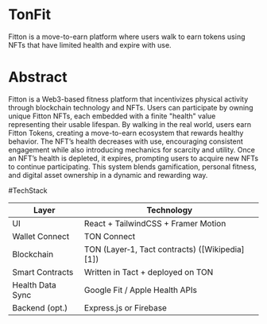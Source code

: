 # TonFit
Fitton is a move-to-earn platform where users walk to earn tokens using NFTs that have limited health and expire with use.

# Abstract
Fitton is a Web3-based fitness platform that incentivizes physical activity through blockchain technology and NFTs. Users can participate by owning unique Fitton NFTs, each embedded with a finite "health" value representing their usable lifespan. By walking in the real world, users earn Fitton Tokens, creating a move-to-earn ecosystem that rewards healthy behavior. The NFT’s health decreases with use, encouraging consistent engagement while also introducing mechanics for scarcity and utility. Once an NFT’s health is depleted, it expires, prompting users to acquire new NFTs to continue participating. This system blends gamification, personal fitness, and digital asset ownership in a dynamic and rewarding way.

#TechStack

| Layer            | Technology                                     |
| ---------------- | ---------------------------------------------- |
| UI               | React + TailwindCSS + Framer Motion            |
| Wallet Connect   | TON Connect                                    |
| Blockchain       | TON (Layer‑1, Tact contracts) ([Wikipedia][1]) |
| Smart Contracts  | Written in Tact + deployed on TON              |
| Health Data Sync | Google Fit / Apple Health APIs                 |
| Backend (opt.)   | Express.js or Firebase                         |


